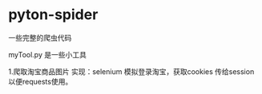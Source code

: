 # pyton-spider
一些完整的爬虫代码

myTool.py 是一些小工具

1.爬取淘宝商品图片
  实现：selenium 模拟登录淘宝，获取cookies 传给session以便requests使用。
